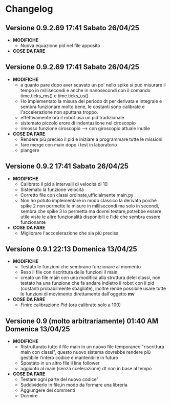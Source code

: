 # Changelog
## Versione 0.9.2.69 17:41 Sabato 26/04/25
* **MODIFICHE**
    * Nuova equazione pid nel file apposito
* **COSE DA FARE**

## Versione 0.9.2.69 17:41 Sabato 26/04/25
* **MODIFICHE**
    * a quanto pare dopo aver scavato un po' nello spike si può misurare il tempo in millisecondi e anche in nanosecondi con il comando time.ticks_ms() e time.ticks_us()
    * Ho implementato la misura del periodo dt per derivata e integrale e sembra funzionare molto bene, le costanti sono calibrate e l'accelerazione non sputtana troppo.
    * effettivamente ora il robot usa un pid tradizionale
    * sistemato piccolo erore di indentaziione nel ciroscopio
    * rimosso funzione ciroscopio --> con giroscopio attuale inutile
* **COSE DA FARE**
    * Rendere più preciso il pid e iniziare a programmare tutte le missioni
    * fare merge con main dopo i test in laboratorio
    * piangere
## Versione 0.9.2 17:41 Sabato 26/04/25
* **MODIFICHE**
    * Calibrato il pid a intervalli di velocità di 10
    * Sistemato la funzione velocità
    * Corretto file con classi ordinate,ufficialmente main.py
    * Non ho potuto implementare in modo classico la derivata poichè spike 2 non permette le misure in millisecondi ma solo in secondi, sembra che spike 3 lo permetta ma dovrei testare,potrebbe essere utile viste le altre funzionalità disponibili e l'ide che sembra essere funzionante
* **COSE DA FARE**
    * Migliorare l'acccelerazione che sia più precisa
## Versione 0.9.1 22:13 Domenica 13/04/25
* **MODIFICHE**
    * Testato le funzioni che sembrano funzionare al momento
    * Reso il file con riscrittura delle funzioni il main
    * creato un file main con una modifica alla struttura delel classi, non testato ha una funzione che fa andare indietro il robot con il pid (costanti probabilmente sbagliate), inoltre rende possibile usare tutte le funzioni di movimento direttamente dall'oggetto __mv__
* **COSE DA FARE**
    * Finire calibrazione Pid (ora calibrato solo a 100)
## Versione 0.9 (molto arbitrariamente) 01:40 AM Domenica 13/04/25
* **MODIFICHE**
    * Ristrutturato tutto il file main in un nuovo file temporaneo "riscrittura main con classi", questo nuovo sistema dovrebbe rendere più gestibile l'intero codice e mantenibile in futuro
    * Spostato in un altro file il line follower
    * aggiunto al main (senza ccelerazione) dt non in base al tempo
* **COSE DA FARE**
    * Testare ogni parte del nuovo codice"
    * Suddividerlo in file,in modo da formare una libreria
    * Aggiungere dei commenti
    * Dormire
